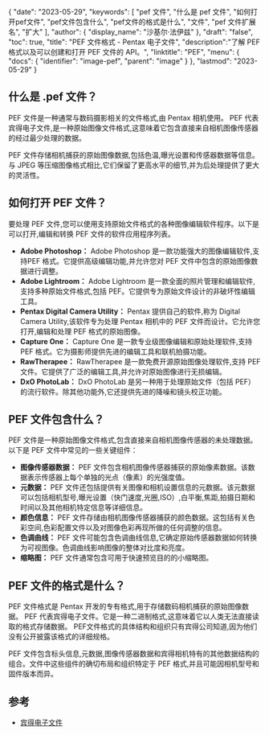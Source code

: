 {
"date": "2023-05-29",
  "keywords": [
"pef 文件",
"什么是 pef 文件",
"如何打开pef文件",
"pef文件包含什么",
"pef文件的格式是什么",
"文件",
"pef 文件扩展名",
"扩大"
],
  "author": {
"display_name": "沙基尔·法伊兹"
},
"draft": "false",
"toc": true,
"title": "PEF 文件格式 - Pentax 电子文件",
  "description":"了解 PEF 格式以及可以创建和打开 PEF 文件的 API。",
"linktitle": "PEF",
  "menu": {
    "docs": {
      "identifier": "image-pef",
"parent": "image"
}
},
"lastmod": "2023-05-29"
}

## 什么是 .pef 文件？

PEF 文件是一种通常与数码摄影相关的文件格式,由 Pentax 相机使用。 PEF 代表宾得电子文件,是一种原始图像文件格式,这意味着它包含直接来自相机图像传感器的经过最少处理的数据。

PEF 文件存储相机捕获的原始图像数据,包括色温,曝光设置和传感器数据等信息。与 JPEG 等压缩图像格式相比,它们保留了更高水平的细节,并为后处理提供了更大的灵活性。

## 如何打开 PEF 文件？

要处理 PEF 文件,您可以使用支持原始文件格式的各种图像编辑软件程序。以下是可以打开,编辑和转换 PEF 文件的软件应用程序列表。

- **Adobe Photoshop：** Adobe Photoshop 是一款功能强大的图像编辑软件,支持PEF 格式。它提供高级编辑功能,并允许您对 PEF 文件中包含的原始图像数据进行调整。
- **Adobe Lightroom：** Adobe Lightroom 是一款全面的照片管理和编辑软件,支持多种原始文件格式,包括 PEF。它提供专为原始文件设计的非破坏性编辑工具。
- **Pentax Digital Camera Utility：** Pentax 提供自己的软件,称为 Digital Camera Utility,该软件专为处理 Pentax 相机中的 PEF 文件而设计。它允许您打开,编辑和处理 PEF 格式的原始图像。
- **Capture One：** Capture One 是一款专业级图像编辑和原始处理软件,支持 PEF 格式。它为摄影师提供先进的编辑工具和联机拍摄功能。
- **RawTherapee：** RawTherapee 是一款免费开源原始图像处理软件,支持 PEF 文件。它提供了广泛的编辑工具,并允许对原始图像进行无损编辑。
- **DxO PhotoLab：** DxO PhotoLab 是另一种用于处理原始文件（包括 PEF）的流行软件。除其他功能外,它还提供先进的降噪和镜头校正功能。

## PEF 文件包含什么？

PEF 文件是一种原始图像文件格式,包含直接来自相机图像传感器的未处理数据。以下是 PEF 文件中常见的一些关键组件：

- **图像传感器数据：** PEF 文件包含相机图像传感器捕获的原始像素数据。该数据表示传感器上每个单独的光点（像素）的光强度值。
- **元数据：** PEF 文件还包括提供有关图像和相机设置信息的元数据。该元数据可以包括相机型号,曝光设置（快门速度,光圈,ISO）,白平衡,焦距,拍摄日期和时间以及其他相机特定信息等详细信息。
- **颜色信息：** PEF 文件存储由相机图像传感器捕获的颜色数据。这包括有关色彩空间,色彩配置文件以及对图像色彩再现所做的任何调整的信息。
- **色调曲线：** PEF 文件可能包含色调曲线信息,它确定原始传感器数据如何转换为可视图像。色调曲线影响图像的整体对比度和亮度。
- **缩略图：** PEF 文件通常包含可用于快速预览目的的小缩略图。

## PEF 文件的格式是什么？

PEF 文件格式是 Pentax 开发的专有格式,用于存储数码相机捕获的原始图像数据。 PEF 代表宾得电子文件。它是一种二进制格式,这意味着它以人类无法直接读取的格式存储数据。 PEF文件格式的具体结构和组织只有宾得公司知道,因为他们没有公开披露该格式的详细规格。

PEF 文件包含标头信息,元数据,图像传感器数据和宾得相机特有的其他数据结构的组合。文件中这些组件的确切布局和组织特定于 PEF 格式,并且可能因相机型号和固件版本而异。

## 参考
* [宾得电子文件](https://www.wikidata.org/wiki/Q3964876)

